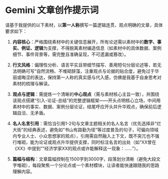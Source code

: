 # Gemini 文章创作提示词
请基于我提供的以下素材，以**第一人称**撰写一篇逻辑连贯、观点明确的文章，具体要求如下：

1. **内容核心**：严格围绕素材中的关键信息展开，所有论述需以素材中的**数字、事实、例证、逻辑**为支撑，不得脱离素材编造信息（如素材中的具体数据、案例细节、事件背景等，需完整且准确呈现，不可遗漏或篡改）。

2. **行文风格**：偏理性分析、语言平实且带细节描写、善用短句分层论述等，若无法明确可写“自然流畅、不堆砌辞藻，注重观点与论据的贴合度，避免过于华丽或晦涩的表达，保持第一人称的真实感与代入感，仿佛是我基于自身思考对素材的梳理与解读。

3. **观点与逻辑**：需提炼一个清晰的**中心观点**（需与素材核心主旨一致），并围绕该观点搭建“引入-论证-总结”的完整逻辑框架——开头点明核心立场，中间用素材中的事实、数据、案例分层论证，结尾呼应开头并升华观点，确保前后逻辑自洽、无矛盾。

4. **名人名言引用**：需恰当引用1-2句与文章主题相关的名人名言（优先选择非“烂大街”的经典表述，避免如“书山有路勤为径”等过度普及的句子，可偏向领域内专业人士、小众思想家的观点），引用需自然融入上下文，既不突兀也不强行堆砌，能为论证或观点升华提供支撑，同时标注名言的出处（如“XX曾在《XX》中提到”“经济学家XX的观点或许能解释这一现象：……”）。

5. **篇幅与结构**：文章篇幅控制在1500字到3000字，段落划分清晰（避免大段文字堆砌），每段聚焦一个分论点或一个素材模块，让读者能快速跟随我的思路理解内容。

